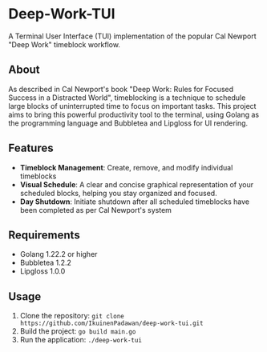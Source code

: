 **Deep-Work-TUI**
================

A Terminal User Interface (TUI) implementation of the popular Cal Newport "Deep Work" timeblock workflow.

**About**
--------

As described in Cal Newport's book "Deep Work: Rules for Focused Success in a Distracted World", timeblocking is a technique to schedule large blocks of uninterrupted time to focus on important tasks. This project aims to bring this powerful productivity tool to the terminal, using Golang as the programming language and Bubbletea and Lipgloss for UI rendering.

**Features**
------------
* **Timeblock Management**: Create, remove, and modify individual timeblocks
* **Visual Schedule**: A clear and concise graphical representation of your scheduled blocks, helping you stay organized and focused.
* **Day Shutdown**: Initiate shutdown after all scheduled timeblocks have been completed as per Cal Newport's system

**Requirements**
---------------

* Golang 1.22.2 or higher
* Bubbletea 1.2.2
* Lipgloss 1.0.0

**Usage**
-----

1. Clone the repository: `git clone https://github.com/IkuinenPadawan/deep-work-tui.git`
2. Build the project: `go build main.go`
3. Run the application: `./deep-work-tui`

